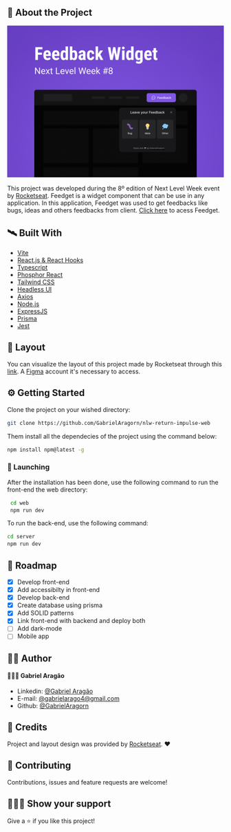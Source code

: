 <div id="top"></div>

<!-- ABOUT THE PROJECT -->
## 💬 About the Project

[![Product Name Screen Shot][product-screenshot]](https://example.com)

This project was developed during the 8º edition of Next Level Week event by [Rocketseat](https://www.rocketseat.com.br/).
Feedget is a widget component that can be use in any application. In this application, Feedget was used to get feedbacks like bugs, ideas and others feedbacks from client. [Click here](https://nlw-return-impulse-web-ochre.vercel.app/) to acess Feedget.

<!-- This section should list any major frameworks/libraries used to bootstrap your project. Leave any add-ons/plugins for the acknowledgements section. Here are a few examples. -->

## 🛰️ Built With

* [Vite](https://tailwindcss.com/)
* [React.js & React Hooks](https://reactjs.org/)
* [Typescript](https://www.typescriptlang.org/)
* [Phosphor React](https://www.npmjs.com/package/phosphor-react)
* [Tailwind CSS](https://tailwindcss.com/)
* [Headless UI](https://headlessui.dev/)
* [Axios](https://axios-http.com/)
* [Node.js](https://nodejs.org/en/)
* [ExpressJS](https://www.npmjs.com/package/express)
* [Prisma](https://www.prisma.io/)
* [Jest](https://jestjs.io/)


<!-- LAYOUT -->
## 📐 Layout
You can visualize the layout of this project made by Rocketseat through this [link](https://www.figma.com/file/fuTrQBTUJSWDoajvWOD1CD/Feedback-Widget-(Community)?node-id=100%3A2114). A [Figma](https://www.figma.com/) account it's necessary to access.



<!-- GETTING STARTED -->
## ⚙️ Getting Started
Clone the project on your wished directory:
  ```sh
  git clone https://github.com/GabrielAragorn/nlw-return-impulse-web
  ```
  Them install all the dependecies of the project using the command below:
  ```sh
  npm install npm@latest -g
  ```
  
  ### 🚀 Launching
  
  After the installation has been done, use the following command to run the front-end the web directory:
 ```sh
  cd web
  npm run dev
  ```
  To run the back-end, use the following command:
   ```sh
  cd server
  npm run dev
  ```

<!-- ROADMAP -->
## 🔭 Roadmap

- [x] Develop front-end
- [x] Add accessibilty in front-end 
- [x] Develop back-end
- [X] Create database using prisma 
- [x] Add SOLID patterns 
- [x] Link front-end with backend and deploy both
- [ ] Add dark-mode
- [ ] Mobile app 

<!-- CONTACT -->
## 🧑‍💻 Author 
#### 👨🏼‍💻 Gabriel Aragão 
* Linkedin: [@Gabriel Aragão](https://www.linkedin.com/in/gabrielaragorn/)
* E-mail: [@gabrielarago4@gmail.com](gabrielarago4@gmail.com)
* Github: [@GabrielAragorn](https://github.com/GabrielAragorn/)

## 🍻 Credits

Project and layout design was provided by [Rocketseat](https://www.rocketseat.com.br/). ❤️

## :handshake: Contributing

Contributions, issues and feature requests are welcome!

## 👨🏿‍🚀 Show your support

Give a ⭐️ if you like this project!


<!-- PROJECT SHIELDS -->
<!--
*** I'm using markdown "reference style" links for readability.
*** Reference links are enclosed in brackets [ ] instead of parentheses ( ).
*** See the bottom of this document for the declaration of the reference variables
*** for contributors-url, forks-url, etc. This is an optional, concise syntax you may use.
*** https://www.markdownguide.org/basic-syntax/#reference-style-links
-->

<!--
[![Contributors][contributors-shield]][contributors-url]
[![Forks][forks-shield]][forks-url]
[![Stargazers][stars-shield]][stars-url]
[![Issues][issues-shield]][issues-url]
[![MIT License][license-shield]][license-url]
[![LinkedIn][linkedin-shield]][linkedin-url]
-->


<!-- PROJECT LOGO 
<br />
<div align="center">
  <a href="https://github.com/othneildrew/Best-README-Template">
    <img src="images/logo.png" alt="Logo" width="80" height="80">
  </a>

  <h3 align="center">Best-README-Template</h3>

  <p align="center">
    An awesome README template to jumpstart your projects!
    <br />
    <a href="https://github.com/othneildrew/Best-README-Template"><strong>Explore the docs »</strong></a>
    <br />
    <br />
    <a href="https://github.com/othneildrew/Best-README-Template">View Demo</a>
    ·
    <a href="https://github.com/othneildrew/Best-README-Template/issues">Report Bug</a>
    ·
    <a href="https://github.com/othneildrew/Best-README-Template/issues">Request Feature</a>
  </p>
</div>
-->


<!-- TABLE OF CONTENTS 
<details>
  <summary>Table of Contents</summary>
  <ol>
    <li>
      <a href="#about-the-project">About The Project</a>
      <ul>
        <li><a href="#built-with">Built With</a></li>
      </ul>
    </li>
    <li>
      <a href="#getting-started">Getting Started</a>
      <ul>
        <li><a href="#prerequisites">Prerequisites</a></li>
        <li><a href="#installation">Installation</a></li>
      </ul>
    </li>
    <li><a href="#usage">Usage</a></li>
    <li><a href="#roadmap">Roadmap</a></li>
    <li><a href="#contributing">Contributing</a></li>
    <li><a href="#license">License</a></li>
    <li><a href="#contact">Contact</a></li>
    <li><a href="#acknowledgments">Acknowledgments</a></li>
  </ol>
</details>
-->

<!--
## Installation

_Below is an example of how you can instruct your audience on installing and setting up your app. This template doesn't rely on any external dependencies or services._

1. Get a free API Key at [https://example.com](https://example.com)
2. Clone the repo
   ```sh
   git clone https://github.com/your_username_/Project-Name.git
   ```
3. Install NPM packages dependecies 
   ```sh
   npm install
   ```
4. Enter your API in `config.js`
   ```js
   const API_KEY = 'ENTER YOUR API';
   ```

<p align="right">(<a href="#top">back to top</a>)</p>
-->



<!-- USAGE EXAMPLES 
## Usage

Use this space to show useful examples of how a project can be used. Additional screenshots, code examples and demos work well in this space. You may also link to more resources.

_For more examples, please refer to the [Documentation](https://example.com)_

<p align="right">(<a href="#top">back to top</a>)</p> -->




<!--
See the [open issues](https://github.com/othneildrew/Best-README-Template/issues) for a full list of proposed features (and known issues).

<p align="right">(<a href="#top">back to top</a>)</p>
-->


<!-- CONTRIBUTING 
## Contributing

Contributions are what make the open source community such an amazing place to learn, inspire, and create. Any contributions you make are **greatly appreciated**.

If you have a suggestion that would make this better, please fork the repo and create a pull request. You can also simply open an issue with the tag "enhancement".
Don't forget to give the project a star! Thanks again!

1. Fork the Project
2. Create your Feature Branch (`git checkout -b feature/AmazingFeature`)
3. Commit your Changes (`git commit -m 'Add some AmazingFeature'`)
4. Push to the Branch (`git push origin feature/AmazingFeature`)
5. Open a Pull Request

<p align="right">(<a href="#top">back to top</a>)</p>

-->


<!-- LICENSE 
## License

Distributed under the MIT License. See `LICENSE.txt` for more information.

<p align="right">(<a href="#top">back to top</a>)</p>
-->

<!-- ACKNOWLEDGMENTS 
## Acknowledgments

Use this space to list resources you find helpful and would like to give credit to. I've included a few of my favorites to kick things off!

* [Choose an Open Source License](https://choosealicense.com)
* [GitHub Emoji Cheat Sheet](https://www.webpagefx.com/tools/emoji-cheat-sheet)
* [Malven's Flexbox Cheatsheet](https://flexbox.malven.co/)
* [Malven's Grid Cheatsheet](https://grid.malven.co/)
* [Img Shields](https://shields.io)
* [GitHub Pages](https://pages.github.com)
* [Font Awesome](https://fontawesome.com)
* [React Icons](https://react-icons.github.io/react-icons/search)

<p align="right">(<a href="#top">back to top</a>)</p>
-->



<!-- MARKDOWN LINKS & IMAGES -->
<!-- https://www.markdownguide.org/basic-syntax/#reference-style-links 
[contributors-shield]: https://img.shields.io/github/contributors/othneildrew/Best-README-Template.svg?style=for-the-badge
[contributors-url]: https://github.com/othneildrew/Best-README-Template/graphs/contributors
[forks-shield]: https://img.shields.io/github/forks/othneildrew/Best-README-Template.svg?style=for-the-badge
[forks-url]: https://github.com/othneildrew/Best-README-Template/network/members
[stars-shield]: https://img.shields.io/github/stars/othneildrew/Best-README-Template.svg?style=for-the-badge
[stars-url]: https://github.com/othneildrew/Best-README-Template/stargazers
[issues-shield]: https://img.shields.io/github/issues/othneildrew/Best-README-Template.svg?style=for-the-badge
[issues-url]: https://github.com/othneildrew/Best-README-Template/issues
[license-shield]: https://img.shields.io/github/license/othneildrew/Best-README-Template.svg?style=for-the-badge
[license-url]: https://github.com/othneildrew/Best-README-Template/blob/master/LICENSE.txt
[linkedin-shield]: https://img.shields.io/badge/-LinkedIn-black.svg?style=for-the-badge&logo=linkedin&colorB=555
[linkedin-url]: https://linkedin.com/in/gabrielaragorn -->
[product-screenshot]: images/screenshot.png
